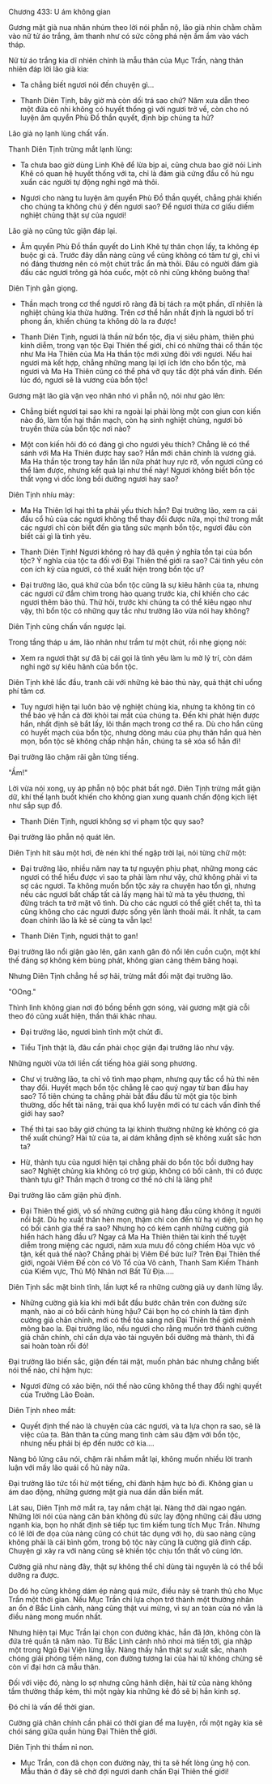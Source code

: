 




Chương 433: U ám không gian


Gương mặt già nua nhăn nhúm theo lời nói phẫn nộ, lão già nhìn chằm chằm vào nữ tử áo trắng, âm thanh như có sức công phá nện ầm ầm vào vách tháp.

Nữ tử áo trắng kia dĩ nhiên chính là mẫu thân của Mục Trần, nàng thản nhiên đáp lời lão già kia:

- Ta chẳng biết ngươi nói đến chuyện gì...

- Thanh Diên Tịnh, bây giờ mà còn dối trá sao chứ? Năm xưa dẫn theo một đứa cô nhi không có huyết thống gì với ngươi trở về, còn cho nó luyện âm quyển Phù Đồ thần quyết, định bịp chúng ta hử?

Lão già nọ lạnh lùng chất vấn.

Thanh Diên Tịnh trừng mắt lạnh lùng:

- Ta chưa bao giờ dùng Linh Khê để lừa bịp ai, cũng chưa bao giờ nói Linh Khê có quan hệ huyết thống với ta, chỉ là đám già cứng đầu cổ hủ ngu xuẩn các người tự động nghi ngờ mà thôi.

- Ngươi cho nàng tu luyện âm quyển Phù Đồ thần quyết, chẳng phải khiến cho chúng ta không chú ý đến ngươi sao? Để ngươi thừa cơ giấu diếm nghiệt chủng thật sự của ngươi!

Lão già nọ cũng tức giận đáp lại.

- Âm quyển Phù Đồ thần quyết do Linh Khê tự thân chọn lấy, ta không ép buộc gì cả. Trước đây dẫn nàng cũng về cũng không có tâm tư gì, chỉ vì nó đáng thương nên có một chút trắc ẩn mà thôi. Đâu có người đám già đầu các ngươi trông gà hóa cuốc, một cô nhi cũng không buông tha!

Diên Tịnh gằn giọng.

- Thần mạch trong cơ thể ngươi rõ ràng đã bị tách ra một phần, dĩ nhiên là nghiệt chủng kia thừa hưởng. Trên cơ thể hắn nhất định là ngươi bố trí phong ấn, khiến chúng ta không dò la ra được!

- Thanh Diên Tịnh, ngươi là thần nữ bổn tộc, địa vị siêu phàm, thiên phú kinh diễm, trong vạn tộc Đại Thiên thế giới, chỉ có những thái cổ thần tộc như Ma Ha Thiên của Ma Ha thần tộc mới xứng đôi với ngươi. Nếu hai ngươi mà kết hợp, chẳng những mang lại lợi ích lớn cho bổn tộc, mà ngươi và Ma Ha Thiên cũng có thể phá vỡ quy tắc đột phá vấn đỉnh. Đến lúc đó, ngươi sẽ là vương của bổn tộc!

Gương mặt lão già vặn vẹo nhăn nhó vì phẫn nộ, nói như gào lên:

- Chẳng biết ngươi tại sao khi ra ngoài lại phải lòng một con giun con kiến nào đó, làm tổn hại thần mạch, còn hạ sinh nghiệt chủng, ngươi bỏ truyền thừa của bổn tộc nơi nào?

- Một con kiến hôi đó có đáng gì cho ngươi yêu thích? Chẳng lẽ có thể sánh với Ma Ha Thiên được hay sao? Hắn mới chân chính là vương giả. Ma Ha thần tộc trong tay hắn lần nữa phát huy rực rỡ, vốn ngươi cũng có thể làm được, nhưng kết quả lại như thế này! Ngươi không biết bổn tộc thất vọng vì dốc lòng bồi dưỡng ngươi hay sao?

Diên Tịnh nhíu mày:

- Ma Ha Thiên lợi hại thì ta phải yếu thích hắn? Đại trưởng lão, xem ra cái đầu cổ hủ của các ngươi không thể thay đổi được nữa, mọi thứ trong mắt các ngươi chỉ còn biết đến gia tăng sức mạnh bổn tộc, ngươi đâu còn biết cái gì là tình yêu.

- Thanh Diên Tịnh! Ngươi không rõ hay đã quên ý nghĩa tồn tại của bổn tộc? Ý nghĩa của tộc ta đối với Đại Thiên thế giới ra sao? Cái tình yêu cỏn con ích kỷ của ngươi, có thể xuất hiện trong bổn tộc ư?

- Đại trưởng lão, quá khứ của bổn tộc cũng là sự kiêu hãnh của ta, nhưng các ngươi cứ đắm chìm trong hào quang trước kia, chỉ khiến cho các ngươi thêm bảo thủ. Thử hỏi, trước khi chúng ta có thể kiêu ngạo như vậy, thì bổn tộc có những quy tắc như trưởng lão vừa nói hay không?

Diên Tịnh cũng chấn vấn ngược lại.

Trong tầng tháp u ám, lão nhân như trầm tư một chút, rồi nhẹ giọng nói:

- Xem ra ngươi thật sự đã bị cái gọi là tình yêu làm lu mờ lý trí, còn dám nghi ngờ sự kiêu hãnh của bổn tộc.

Diên Tịnh khẽ lắc đầu, tranh cãi với những kẻ bảo thủ này, quả thật chỉ uổng phí tâm cơ.

- Tuy ngươi hiện tại luôn bảo vệ nghiệt chủng kia, nhưng ta không tin có thể bảo vệ hắn cả đời khỏi tai mắt của chúng ta. Đến khi phát hiện được hắn, nhất định sẽ bắt lấy, lôi thần mạch trong cơ thể ra. Dù cho hắn cũng có huyết mạch của bổn tộc, nhưng dòng máu của phụ thân hắn quá hèn mọn, bổn tộc sẽ không chấp nhận hắn, chúng ta sẽ xóa sổ hắn đi!

Đại trưởng lão chậm rãi gằn từng tiếng.

"Ầm!"

Lời vừa nói xong, uy áp phẫn nộ bộc phát bất ngờ. Diên Tịnh trừng mắt giận dữ, khí thế lạnh buốt khiến cho không gian xung quanh chấn động kịch liệt như sắp sụp đổ.

- Thanh Diên Tịnh, ngươi không sợ vi phạm tộc quy sao?

Đại trưởng lão phẫn nộ quát lên.

Diên Tịnh hít sâu một hơi, đè nén khí thế ngập trời lại, nói từng chữ một:

- Đại trưởng lão, nhiều năm nay ta tự nguyện phịu phạt, những mong các ngươi có thể hiểu được vì sao ta phải làm như vậy, chứ không phải vì ta sợ các ngươi. Ta không muốn bổn tộc xảy ra chuyện hao tổn gì, nhưng nếu các ngươi bất chấp tất cả lấy mạng hài tử mà ta yêu thương, thì đừng trách ta trở mặt vô tình. Dù cho các ngươi có thể giết chết ta, thì ta cũng không cho các ngươi được sống yên lành thoải mái. Ít nhất, ta cam đoan chính lão là kẻ sẽ cùng ta vẫn lạc!

- Thanh Diên Tịnh, ngươi thật to gan!

Đại trưởng lão nổi giận gào lên, gân xanh gân đỏ nổi lên cuồn cuộn, một khí thế đáng sợ không kém bùng phát, không gian càng thêm băng hoại.

Nhưng Diên Tịnh chẳng hề sợ hãi, trừng mắt đối mặt đại trưởng lão.

"OOng."

Thình lình không gian nơi đó bồng bềnh gợn sóng, vài gương mặt già cỗi theo đó cũng xuất hiện, thần thái khác nhau.

- Đại trưởng lão, ngươi bình tĩnh một chút đi.

- Tiểu Tịnh thật là, đâu cần phải chọc giận đại trưởng lão như vậy.

Những người vừa tới liền cất tiếng hòa giải song phương.

- Chư vị trưởng lão, ta chỉ vô tình mạo phạm, nhưng quy tắc cổ hủ thì nên thay đổi. Huyết mạch bổn tộc chẳng lẽ cao quý ngay từ ban đầu hay sao? Tổ tiên chúng ta chẳng phải bắt đầu đầu từ một gia tộc bình thường, dốc hết tài năng, trải qua khổ luyện mới có tư cách vấn đỉnh thế giới hay sao?

- Thế thì tại sao bây giờ chúng ta lại khinh thường những kẻ không có gia thế xuất chúng? Hài tử của ta, ai dám khẳng định sẽ không xuất sắc hơn ta?

- Hừ, thành tựu của ngươi hiện tại chẳng phải do bổn tộc bồi dưỡng hay sao? Nghiệt chủng kia không có trợ giúp, không có bối cảnh, thì có được thành tựu gì? Thần mạch ở trong cơ thể nó chỉ là lãng phí!

Đại trưởng lão căm giận phủ định.

- Đại Thiên thế giới, vô số những cường giả hàng đầu cũng không ít người nổi bật. Dù họ xuất thân hèn mọn, thậm chí còn đến từ hạ vị diện, bọn họ có bối cảnh gia thế ra sao? Nhưng họ có kém cạnh những cường giả hiển hách hàng đầu ư? Ngay cả Ma Ha Thiên thiên tài kinh thế tuyệt diễm trong miệng các ngươi, năm xưa mưu đồ công chiếm Hỏa vực vô tận, kết quả thế nào? Chẳng phải bị Viêm Đế bức lui? Trên Đại Thiên thế giới, ngoài Viêm Đế còn có Võ Tổ của Võ cảnh, Thanh Sam Kiếm Thánh của Kiếm vực, Thủ Mộ Nhân nơi Bất Tử Địa.....

Diên Tịnh sắc mặt bình tĩnh, lần lượt kể ra những cường giả uy danh lừng lẫy.

- Những cường giả kia khi mới bắt đầu bước chân trên con đường sức mạnh, nào ai có bối cảnh hùng hậu? Cái bọn họ có chính là tâm định cường giả chân chính, mới có thể tỏa sáng nơi Đại Thiên thế giới mênh mông bao la. Đại trưởng lão, nếu ngươi cho rằng muốn trở thành cường giả chân chính, chỉ cần dựa vào tài nguyên bồi dưỡng mà thành, thì đã sai hoàn toàn rồi đó!

Đại trưởng lão biến sắc, giận đến tái mặt, muốn phản bác nhưng chẳng biết nói thế nào, chỉ hậm hực:

- Ngươi đừng có xảo biện, nói thế nào cũng không thể thay đổi nghị quyết của Trưởng Lão Đoàn.

Diên Tịnh nheo mắt:

- Quyết định thế nào là chuyện của các ngươi, và ta lựa chọn ra sao, sẽ là việc của ta. Bản thân ta cũng mang tình cảm sâu đậm với bổn tộc, nhưng nếu phải bị ép đến nước cờ kia....

Nàng bỏ lửng câu nói, chậm rãi nhắm mắt lại, không muốn nhiều lời tranh luận với mấy lão quái cổ hủ này nữa.

Đại trưởng lão tức tối hừ một tiếng, chỉ đành hậm hực bỏ đi. Không gian u ám dao động, những gương mặt già nua dần dần biến mất.

Lát sau, Diên Tịnh mở mắt ra, tay nắm chặt lại. Nàng thở dài ngao ngán. Những lời nói của nàng căn bản không đủ sức lay động những cái đầu ương ngạnh kia, bọn họ nhất định sẽ tiếp tục tìm kiếm tung tích Mục Trần. Nhưng có lẽ lời đe dọa của nàng cũng có chút tác dụng với họ, dù sao nàng cũng không phải là cái bình gốm, trong bộ tộc này cũng là cường giả đỉnh cấp. Chuyện gì xảy ra với nàng cũng sẽ khiến tộc chịu tổn thất vô cùng lớn.

Cường giả như nàng đây, thật sự không thể chỉ dùng tài nguyên là có thể bồi dưỡng ra được.

Do đó họ cũng không dám ép nàng quá mức, điều này sẽ tranh thủ cho Mục Trần một thời gian. Nếu Mục Trần chỉ lựa chọn trở thành một thường nhân an ổn ở Bắc Linh cảnh, nàng cũng thật vui mừng, vì sự an toàn của nó vẫn là điều nàng mong muốn nhất.

Nhưng hiện tại Mục Trần lại chọn con đường khác, hắn đã lớn, không còn là đứa trẻ quấn tã năm nào. Từ Bắc Linh cảnh nhỏ nhoi mà tiến tới, gia nhập một trong Ngũ Đại Viện lừng lẫy. Nàng thấy hắn thật sự xuất sắc, nhanh chóng giải phóng tiềm năng, con đường tương lai của hài tử không chừng sẽ còn vĩ đại hơn cả mẫu thân.

Đối với việc đó, nàng lo sợ nhưng cũng hãnh diện, hài tử của nàng không tầm thường thấp kém, thì một ngày kia những kẻ đó sẽ bị hắn kinh sợ.

Đó chỉ là vấn đề thời gian.

Cường giả chân chính cần phải có thời gian để ma luyện, rồi một ngày kia sẽ chói sáng giữa quần hùng Đại Thiên thế giới.

Diên Tịnh thì thầm nỉ non.

- Mục Trần, con đã chọn con đường này, thì ta sẽ hết lòng ủng hộ con. Mẫu thân ở đây sẽ chờ đợi ngươi danh chấn Đại Thiên thế giới!




